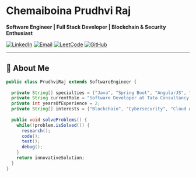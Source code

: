 # Chemaiboina Prudhvi Raj

**Software Engineer | Full Stack Developer | Blockchain & Security Enthusiast**

[![LinkedIn](https://img.shields.io/badge/LinkedIn-0A66C2?style=for-the-badge&logo=linkedin&logoColor=white)](https://linkedin.com/in/dev-prudhviraj)
[![Email](https://img.shields.io/badge/Email-D14836?style=for-the-badge&logo=gmail&logoColor=white)](mailto:chemaboinaprudhviraj@gmail.com)
[![LeetCode](https://img.shields.io/badge/LeetCode-FFA116?style=for-the-badge&logo=leetcode&logoColor=black)](https://leetcode.com/u/yourprofile/)
[![GitHub](https://img.shields.io/badge/GitHub-181717?style=for-the-badge&logo=github&logoColor=white)](https://github.com/yourusername)

---

## 🚀 About Me

```java
public class PrudhviRaj extends SoftwareEngineer {
  
  private String[] specialties = {"Java", "Spring Boot", "AngularJS", "PL/SQL", "Microservices"};
  private String currentRole = "Software Developer at Tata Consultancy Services";
  private int yearsOfExperience = 2;
  private String[] interests = {"Blockchain", "Cybersecurity", "Cloud Architecture", "AI/ML"};
  
  public void solveProblems() {
    while(!problem.isSolved()) {
      research();
      code();
      test();
      debug();
    }
    return innovativeSolution;
  }
}
